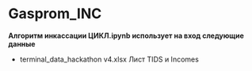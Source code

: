 # Gasprom_INC

**Алгоритм инкассации ЦИКЛ.ipynb использует на вход следующие данные**
- terminal_data_hackathon v4.xlsx Лист TIDS и Incomes
